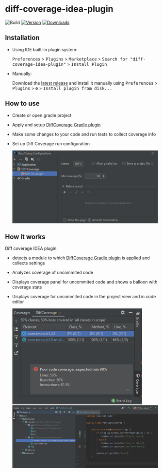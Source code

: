 # diff-coverage-idea-plugin

![Build](https://github.com/SurpSG/diff-coverage-idea-plugin/workflows/Build/badge.svg)
[![Version](https://img.shields.io/jetbrains/plugin/v/16403-diff-coverage.svg)](https://plugins.jetbrains.com/plugin/16403-diff-coverage)
[![Downloads](https://img.shields.io/jetbrains/plugin/d/16403-diff-coverage.svg)](https://plugins.jetbrains.com/plugin/16403-diff-coverage)

## Installation

- Using IDE built-in plugin system:

  <kbd>Preferences</kbd> > <kbd>Plugins</kbd> > <kbd>Marketplace</kbd> > <kbd>Search for "diff-coverage-idea-plugin"</kbd> >
  <kbd>Install Plugin</kbd>

- Manually:

  Download the [latest release](https://github.com/SurpSG/diff-coverage-idea-plugin/releases/latest) and install it manually using
  <kbd>Preferences</kbd> > <kbd>Plugins</kbd> > <kbd>⚙️</kbd> > <kbd>Install plugin from disk...</kbd>

## How to use
* Create or open gradle project
* Apply and setup [DiffCoverage Gradle plugin](https://github.com/form-com/diff-coverage-gradle)
* Make some changes to your code and run tests to collect coverage info
* Set up Diff Coverage run configuration
  
  ![Diff Coverage run configuration](imgs/diff-run-config.png)

<!-- Plugin description -->

<!-- Plugin description end -->

## How it works
Diff coverage IDEA plugin:
* detects a module to which [DiffCoverage Gradle plugin](https://github.com/form-com/diff-coverage-gradle) is applied and collects settings
* Analyzes coverage of uncommited code
* Displays coverage panel for uncommited code and shows a balloon with coverage stats
* Displays coverage for uncommited code in the project view and in code editor

  ![Diff Coverage report view](imgs/coverage-view.png)
  ![Diff Coverage project view](imgs/project-view.png)
